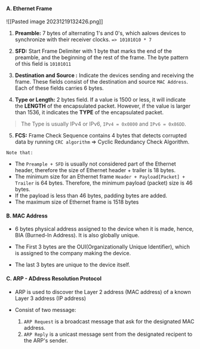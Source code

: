 #### A. Ethernet Frame

![[Pasted image 20231219132426.png]]

1. **Preamble:** 7 bytes of alternating 1's and 0's, which aalows devices to synchronize with their receiver clocks. `=> 10101010 * 7`

2. **SFD:** Start Frame Delimiter with 1 byte that marks the end of the preamble, and the beginning of the rest of the frame. The byte pattern of this field is `10101011`

3. **Destination and Source :** Indicate the devices sending and receiving the frame. These fields consist of the destination and source `MAC Address`. Each of these fields carries 6 bytes.

4. **Type or Length:** 2 bytes field. If a value is 1500 or less, it will indicate the **LENGTH** of the encapsulated packet. However, if the value is larger than 1536, it indicates the **TYPE** of the encapsulated packet. 

> The Type is usually IPv4 or IPv6, `IPv4 = 0x0800` and `IPv6 = 0x86DD`.

5. **FCS:** Frame Check Sequence contains 4 bytes that detects corrupted data by running `CRC algorithm` => Cyclic Redundancy Check Algorithm.

`Note that:`
+ The `Preample + SFD` is usually not considered part of the Ethernet header, therefore the size of Ethernet header + trailer is 18 bytes.
+ The minimum size for an Ethernet frame `Header + Payload[Packet] + Trailer` is 64 bytes. Therefore, the minimum payload (packet) size is 46 bytes.
+ If the payload is less than 46 bytes, padding bytes are added.
+ The maximum size of Ethernet frame is 1518 bytes

#### B. MAC Address
- 6 bytes physical address assigned to the device when it is made, hence, BIA (Burned-In Address). It is also globally unique.

- The First 3 bytes are the OUI(Organizationally Unique Identifier), which is assigned to the company making the device.

- The last 3 bytes are unique to the device itself.

#### C. ARP - ADdress Resolution Protocol
- ARP is used to discover the Layer 2 address (MAC address) of a known Layer 3 address (IP address)

- Consist of two message:
  1. `ARP Request` is a broadcast message that ask for the designated MAC address.
  2. `ARP Reply` is a unicast message sent from the designated recipent to the ARP's sender.